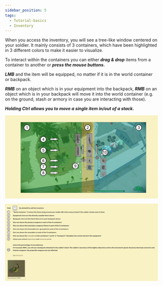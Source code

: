 ```yaml
---
sidebar_position: 5
tags:
  - Tutorial-basics
  - Inventory
---
```



When you access the inventory, you will see a tree-like window centered on your soldier. It mainly consists of 3 containers, which have been highlighted in 3 different colors to make it easier to visualize.

To interact within the containers you can either ***drag & drop*** items from a container to another or ***press the mouse buttons.***

***LMB*** and the item will be equipped, no matter if it is in the world container or backpack.

***RMB*** on an object which is in your equipment into the backpack, ***RMB*** on an object which is in your backpack will move it into the world container (e.g. on the ground, stash or armory in case you are interacting with those).

***Holding Ctrl allows you to move a single item in/out of a stack.***

![Inventory](./img/Inventory.png)

![Inventory2](./img/Inventory2.png)